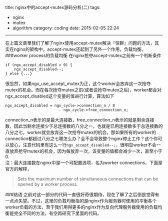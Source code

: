 title: nginx中的accept-mutex源码分析(二)
tags: 
- nginx
- mutex
- algorithm
category: coding
date: 2015-02-05 22:24
---
在上篇文章里我们了解了nginx使用accept-mutex解决『惊群』问题的方法，其实在nginx的架构中，accept-mutex还起到了另外一个作用，负载均衡。
###worker process的负载均衡
在nginx抢夺accept-mutex之前有一个判断条件
```
if (ngx_accept_disabled > 0) {
    ngx_accept_disabled--;                
} else {...}
```
很显然，如果ngx_use_accept_mutex为正，这个worker会放弃这一次抢夺mutex的机会。而在每次抢夺mutex之前(或者说抢夺mutex之后)，worker都会对ngx_accept_disabled这个变量的值进行计算，算法如下
```
ngx_accept_disabled = ngx_cycle->connection_n / 8
                        - ngx_cycle->free_connection_n;

```
connection_n表示的是最大连接数，free_connection_n表示的就是剩余连接数，因此当剩余连接少于总连接数的八分之一，也就是已用连接数多于总连接数的八分之七，worker就会放弃这一次抢夺mutex的机会。那如果所有的worker的connection都超过八分之七哪怎么办？会不会导致整个nginx停止工作？这个你可以放心，注意代码里有这么一行`ngx_accept_disabled--;`，很明显worker不会一直放弃抢夺mutex的机会，因为每放弃一次，该变量的值都会减少一次，直至小于0.                
注：最大连接数在nginx中是一个可配置选项，名为worker connections，下面是官方的解释，
> Sets the maximum number of simultaneous connections that can be opened
> by a worker process.

###结语
之前对这一部分的代码一直很好奇很期待，现在了解了之后倒是觉得有一点点失望。不过，这里的负载均衡指的是nginx作为服务器时使用的平衡各个worker负载的方法，至于我们用得更多的nginx作为反向代理服务器使用的负载均衡是完全不同的方法，有空再研究下里面的代码。
